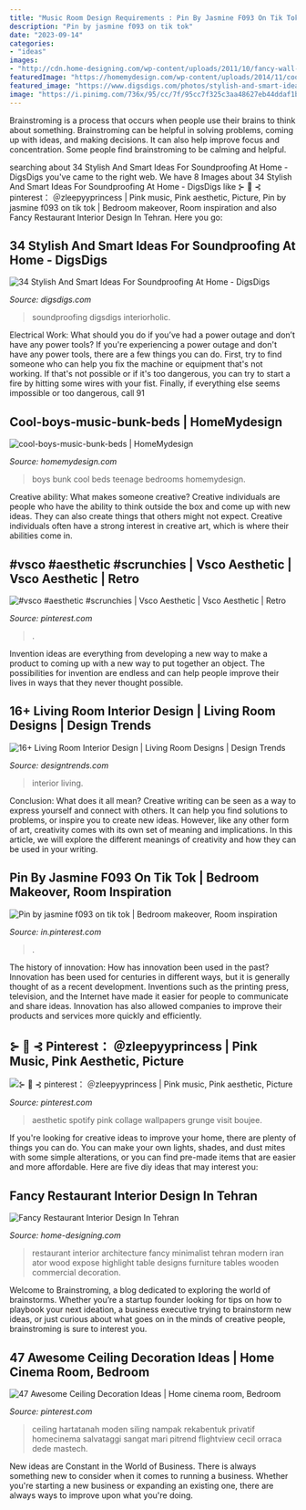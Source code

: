 ```yaml
---
title: "Music Room Design Requirements : Pin By Jasmine F093 On Tik Tok"
description: "Pin by jasmine f093 on tik tok"
date: "2023-09-14"
categories:
- "ideas"
images:
- "http://cdn.home-designing.com/wp-content/uploads/2011/10/fancy-wall-highlight.jpg"
featuredImage: "https://homemydesign.com/wp-content/uploads/2014/11/cool-boys-music-bunk-beds.jpg"
featured_image: "https://www.digsdigs.com/photos/stylish-and-smart-ideas-for-soundproofing-at-home-23.jpg"
image: "https://i.pinimg.com/736x/95/cc/7f/95cc7f325c3aa48627eb44ddaf1b7bc0.jpg"
---
```



Brainstroming is a process that occurs when people use their brains to think about something. Brainstroming can be helpful in solving problems, coming up with ideas, and making decisions. It can also help improve focus and concentration. Some people find brainstroming to be calming and helpful.

	

		
searching about 34 Stylish And Smart Ideas For Soundproofing At Home - DigsDigs you've came to the right web. We have 8 Images about 34 Stylish And Smart Ideas For Soundproofing At Home - DigsDigs like ⊱ 🍒 ⊰ pinterest： ＠zleepyyprincess | Pink music, Pink aesthetic, Picture, Pin by jasmine f093 on tik tok | Bedroom makeover, Room inspiration and also Fancy Restaurant Interior Design In Tehran. Here you go:
		
    
## 34 Stylish And Smart Ideas For Soundproofing At Home - DigsDigs

<img loading=lazy src="https://www.digsdigs.com/photos/stylish-and-smart-ideas-for-soundproofing-at-home-23.jpg" onerror="this.onerror=null;this.src='https://tse3.mm.bing.net/th?id=OIP.ozGJAEphw5Z6GcpdI3El5QAAAA&amp;pid=15.1';" alt="34 Stylish And Smart Ideas For Soundproofing At Home - DigsDigs">

_Source: digsdigs.com_

>soundproofing digsdigs interiorholic. 

	

Electrical Work: What should you do if you’ve had a power outage and don’t have any power tools?
If you're experiencing a power outage and don't have any power tools, there are a few things you can do. First, try to find someone who can help you fix the machine or equipment that's not working. If that's not possible or if it's too dangerous, you can try to start a fire by hitting some wires with your fist. Finally, if everything else seems impossible or too dangerous, call 91
    
## Cool-boys-music-bunk-beds | HomeMydesign

<img loading=lazy src="https://homemydesign.com/wp-content/uploads/2014/11/cool-boys-music-bunk-beds.jpg" onerror="this.onerror=null;this.src='https://tse3.mm.bing.net/th?id=OIP.arxKMFBvh6647TTFDiY-vQHaLH&amp;pid=15.1';" alt="cool-boys-music-bunk-beds | HomeMydesign">

_Source: homemydesign.com_

>boys bunk cool beds teenage bedrooms homemydesign. 

	

Creative ability: What makes someone creative?
Creative individuals are people who have the ability to think outside the box and come up with new ideas. They can also create things that others might not expect. Creative individuals often have a strong interest in creative art, which is where their abilities come in.

    
## #vsco #aesthetic #scrunchies | Vsco Aesthetic | Vsco Aesthetic | Retro

<img loading=lazy src="https://i.pinimg.com/736x/95/cc/7f/95cc7f325c3aa48627eb44ddaf1b7bc0.jpg" onerror="this.onerror=null;this.src='https://tse2.mm.bing.net/th?id=OIP.CV75i-yfJWCBWj76pptGlwHaLH&amp;pid=15.1';" alt="#vsco #aesthetic #scrunchies | Vsco Aesthetic | Vsco Aesthetic | Retro">

_Source: pinterest.com_

>. 

	

Invention ideas are everything from developing a new way to make a product to coming up with a new way to put together an object. The possibilities for invention are endless and can help people improve their lives in ways that they never thought possible.

    
## 16+ Living Room Interior Design | Living Room Designs | Design Trends

<img loading=lazy src="https://images.designtrends.com/wp-content/uploads/2015/10/06134034/Great-Living-Room-Interior-Design.jpg" onerror="this.onerror=null;this.src='https://tse2.mm.bing.net/th?id=OIP.hALbGUuNwU5NsJLKvpSwIAHaLH&amp;pid=15.1';" alt="16+ Living Room Interior Design | Living Room Designs | Design Trends">

_Source: designtrends.com_

>interior living. 

	

Conclusion: What does it all mean?
Creative writing can be seen as a way to express yourself and connect with others. It can help you find solutions to problems, or inspire you to create new ideas. However, like any other form of art, creativity comes with its own set of meaning and implications. In this article, we will explore the different meanings of creativity and how they can be used in your writing.

    
## Pin By Jasmine F093 On Tik Tok | Bedroom Makeover, Room Inspiration

<img loading=lazy src="https://i.pinimg.com/736x/35/7a/c5/357ac5e7af020a610d87646da238b3c1.jpg" onerror="this.onerror=null;this.src='https://tse3.mm.bing.net/th?id=OIP.mS9ot9J486vtKwbdzIIjYQHaNK&amp;pid=15.1';" alt="Pin by jasmine f093 on tik tok | Bedroom makeover, Room inspiration">

_Source: in.pinterest.com_

>. 

	

The history of innovation: How has innovation been used in the past?
Innovation has been used for centuries in different ways, but it is generally thought of as a recent development. Inventions such as the printing press, television, and the Internet have made it easier for people to communicate and share ideas. Innovation has also allowed companies to improve their products and services more quickly and efficiently.

    
## ⊱ 🍒 ⊰ Pinterest： ＠zleepyyprincess | Pink Music, Pink Aesthetic, Picture

<img loading=lazy src="https://i.pinimg.com/736x/db/98/42/db98423163d3cd4b583cfdfc388ac601.jpg" onerror="this.onerror=null;this.src='https://tse4.mm.bing.net/th?id=OIP.zjiGXhgFx6OsViJnbwrOaQHaL9&amp;pid=15.1';" alt="⊱ 🍒 ⊰ pinterest： ＠zleepyyprincess | Pink music, Pink aesthetic, Picture">

_Source: pinterest.com_

>aesthetic spotify pink collage wallpapers grunge visit boujee. 

	

If you're looking for creative ideas to improve your home, there are plenty of things you can do. You can make your own lights, shades, and dust mites with some simple alterations, or you can find pre-made items that are easier and more affordable. Here are five diy ideas that may interest you: 

    
## Fancy Restaurant Interior Design In Tehran

<img loading=lazy src="http://cdn.home-designing.com/wp-content/uploads/2011/10/fancy-wall-highlight.jpg" onerror="this.onerror=null;this.src='https://tse3.mm.bing.net/th?id=OIP.k43Uvyv4md80tlRpA9zIVgHaE8&amp;pid=15.1';" alt="Fancy Restaurant Interior Design In Tehran">

_Source: home-designing.com_

>restaurant interior architecture fancy minimalist tehran modern iran ator wood expose highlight table designs furniture tables wooden commercial decoration. 

	

Welcome to Brainstroming, a blog dedicated to exploring the world of brainstorms. Whether you’re a startup founder looking for tips on how to playbook your next ideation, a business executive trying to brainstorm new ideas, or just curious about what goes on in the minds of creative people, brainstroming is sure to interest you.

    
## 47 Awesome Ceiling Decoration Ideas | Home Cinema Room, Bedroom

<img loading=lazy src="https://i.pinimg.com/736x/43/f2/3d/43f23db0ec05be48fcfec46154f6badd.jpg" onerror="this.onerror=null;this.src='https://tse4.mm.bing.net/th?id=OIP.UR2c1sQFe55tSrtA3UBbtwHaJ4&amp;pid=15.1';" alt="47 Awesome Ceiling Decoration Ideas | Home cinema room, Bedroom">

_Source: pinterest.com_

>ceiling hartatanah moden siling nampak rekabentuk privatif homecinema salvataggi sangat mari pitrend flightview cecil orraca dede mastech. 

	

New ideas are Constant in the World of Business. There is always something new to consider when it comes to running a business. Whether you're starting a new business or expanding an existing one, there are always ways to improve upon what you're doing. 

